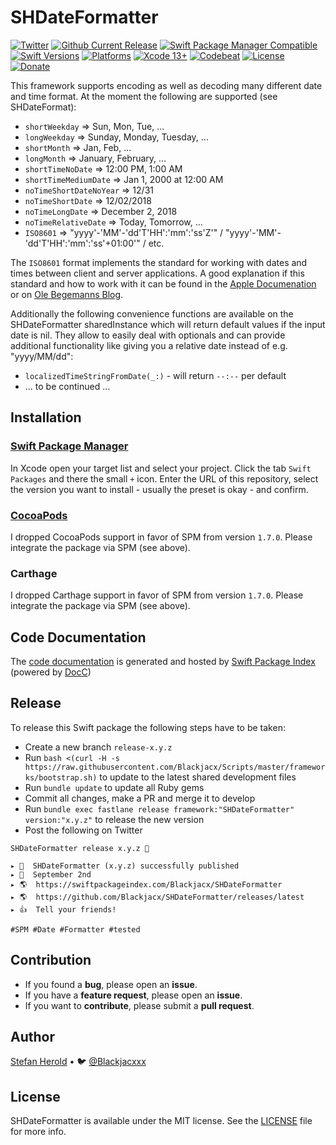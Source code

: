 <!-- <p align="center">
<img src="./icon.png" alt="Source" height="128" width="128">
</p> -->

# SHDateFormatter

<!-- [![Test](https://github.com/Blackjacx/SHDateFormatter/actions/workflows/test.yml/badge.svg)](https://github.com/Blackjacx/SHDateFormatter/actions/workflows/test.yml) -->
[![Twitter](https://img.shields.io/twitter/follow/blackjacxxx?label=%40Blackjacxxx)](https://twitter.com/blackjacxxx)
[![Github Current Release](https://img.shields.io/github/release/blackjacx/SHDateFormatter.svg)](https://github.com/blackjacx/SHDateFormatter/releases)
[![Swift Package Manager Compatible](https://img.shields.io/badge/SPM-compatible-brightgreen.svg)](https://swift.org/package-manager/)
[![Swift Versions](https://img.shields.io/endpoint?url=https%3A%2F%2Fswiftpackageindex.com%2Fapi%2Fpackages%2FBlackjacx%2FSHDateFormatter%2Fbadge%3Ftype%3Dswift-versions)](https://swiftpackageindex.com/Blackjacx/SHDateFormatter)
[![Platforms](https://img.shields.io/endpoint?url=https%3A%2F%2Fswiftpackageindex.com%2Fapi%2Fpackages%2FBlackjacx%2FSHDateFormatter%2Fbadge%3Ftype%3Dplatforms)](https://swiftpackageindex.com/Blackjacx/SHDateFormatter)
[![Xcode 13+](https://img.shields.io/badge/Xcode-13%2B-blue.svg)](https://developer.apple.com/download/)
[![Codebeat](https://codebeat.co/badges/c74826a3-8f8b-41da-8daf-2bdfecc2163e)](https://codebeat.co/projects/github-com-blackjacx-shdateformatter-develop)
[![License](https://img.shields.io/github/license/blackjacx/SHDateFormatter.svg)](https://github.com/blackjacx/SHDateFormatter/blob/develop/LICENSE)
[![Donate](https://img.shields.io/badge/Donate-PayPal-blue.svg)](https://www.paypal.me/STHEROLD)

This framework supports encoding as well as decoding many different date and time format. At the moment the following are supported (see SHDateFormat): 

* `shortWeekday`            => Sun, Mon, Tue, ...
* `longWeekday`             => Sunday, Monday, Tuesday, ...
* `shortMonth`              => Jan, Feb, ...
* `longMonth`               => January, February, ...
* `shortTimeNoDate`         => 12:00 PM, 1:00 AM
* `shortTimeMediumDate`     => Jan 1, 2000 at 12:00 AM
* `noTimeShortDateNoYear`   => 12/31
* `noTimeShortDate`         => 12/02/2018
* `noTimeLongDate`          => December 2, 2018
* `noTimeRelativeDate`      => Today, Tomorrow, ...
* `ISO8601`                 => "yyyy'-'MM'-'dd'T'HH':'mm':'ss'Z'" / "yyyy'-'MM'-'dd'T'HH':'mm':'ss'+01:00'" / etc. 

The `ISO8601` format implements the standard for working with dates and times between client and server applications. A good explanation if this standard and how to work with it can be found in the [Apple Documenation](https://developer.apple.com/library/ios/qa/qa1480/_index.html) or on [Ole Begemanns Blog](http://oleb.net/blog/2011/11/working-with-date-and-time-in-cocoa-part-2/).

Additionally the following convenience functions are available on the SHDateFormatter sharedInstance which will return default values if the input date is nil. They allow to easily deal with optionals and can provide additional functionality like giving you a relative date instead of e.g. "yyyy/MM/dd":
* `localizedTimeStringFromDate(_:)` - will return `--:--` per default
* ... to be continued ...

## Installation

### [Swift Package Manager](https://swift.org/package-manager/)

In Xcode open your target list and select your project. Click the tab `Swift  Packages` and there the small `+` icon. Enter the URL of this repository, select the version you want to install - usually the preset is okay - and confirm.

### [CocoaPods](http://cocoapods.org)

I dropped CocoaPods support in favor of SPM from version `1.7.0`. 
Please integrate the package via SPM (see above).

### Carthage

I dropped Carthage support in favor of SPM from version `1.7.0`. 
Please integrate the package via SPM (see above).

## Code Documentation

The [code documentation](https://swiftpackageindex.com/Blackjacx/SHDateFormatter/develop/documentation/shdateformatter) is generated and hosted by [Swift Package Index](https://swiftpackageindex.com/) (powered by [DocC](https://developer.apple.com/documentation/docc))

## Release

To release this Swift package the following steps have to be taken:
- Create a new branch `release-x.y.z`
- Run `bash <(curl -H -s https://raw.githubusercontent.com/Blackjacx/Scripts/master/frameworks/bootstrap.sh)` to update to the latest shared development files
- Run `bundle update` to update all Ruby gems
- Commit all changes, make a PR and merge it to develop
- Run `bundle exec fastlane release framework:"SHDateFormatter" version:"x.y.z"` to release the new version
- Post the following on Twitter
```
SHDateFormatter release x.y.z 🎉

▸ 🚀  SHDateFormatter (x.y.z) successfully published
▸ 📅  September 2nd
▸ 🌎  https://swiftpackageindex.com/Blackjacx/SHDateFormatter
▸ 🌎  https://github.com/Blackjacx/SHDateFormatter/releases/latest
▸ 👍  Tell your friends!

#SPM #Date #Formatter #tested
```

## Contribution

- If you found a **bug**, please open an **issue**.
- If you have a **feature request**, please open an **issue**.
- If you want to **contribute**, please submit a **pull request**.

## Author

[Stefan Herold](mailto:stefan.herold@gmail.com) • 🐦 [@Blackjacxxx](https://twitter.com/Blackjacxxx)

## License

SHDateFormatter is available under the MIT license. See the [LICENSE](LICENSE) file for more info.
